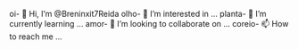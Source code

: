 oi- 👋 Hi, I’m @Breninxit7Reida
olho- 👀 I’m interested in ...
planta- 🌱 I’m currently learning ...
amor- 💞️ I’m looking to collaborate on ...
coreio- 📫 How to reach me ...

<!---
Breninxit7Reida/Breninxit7Reida is a ✨ special ✨ repository because its `README.md` (this file) appears on your GitHub profile.
You can click the Preview link to take a look at your 
